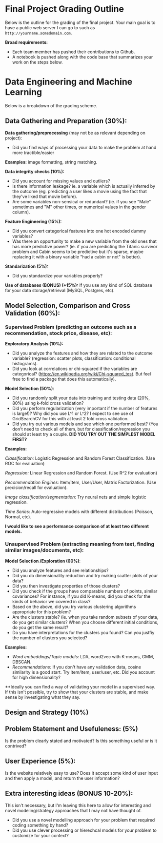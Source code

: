 # Final Project Grading Outline

Below is the outline for the grading of the final project. Your main goal is to have a public web server I can go to such as `http://yourname.somedomain.com`. 

**Broad requirements:**
- Each team member has pushed their contributions to Github. 
- A notebook is pushed along with the code base that summarizes your work on the steps below. 



# Data Engineering and Machine Learning

Below is a breakdown of the grading scheme. 

## Data Gathering and Preparation (30%):

**Data gathering/preprocessing** (may not be as relevant depending on project):

- Did you find ways of processing your data to make the problem at hand more tractible/easier

**Examples:** image formatting, string matching.

**Data integrity checks (10%):** 

- Did you account for missing values and outliers? 
- Is there information leakage? ie. a variable which is actually inferred by the outcome (eg. predicting a user likes a movie using the fact that they've liked that movie before).
- Are some variables non-sensical or redundant? (ie. if you see "Male" sometimes and "M" other times, or numerical values in the gender column).

**Feature Engineering (15%):** 
- Did you convert categorical features into one hot encoded dummy variables? 
- Was there an opportunity to make a new variable from the old ones that has more predictive power? (ie. if you are predicting the Titanic survivor problem and Cabin seems to be predictive but it's sparse, maybe replacing it with a binary variable "had a cabin or not" is better). 

**Standarization (5%):** 
- Did you standardize your variables properly?

**Use of databases (BONUS) (+15%):** If you use any kind of SQL database for your data storage/retrieval (MySQL, Postgres, etc).


## Model Selection, Comparison and Cross Validation (60%):

### Supervised Problem (predicting an outcome such as a recommendation, stock price, disease, etc):

**Exploratory Analysis (10%):** 
- Did you analyze the features and how they are related to the outcome variable? (regression: scatter plots, classification: conditional histograms). 
- Did you look at correlations or chi-squared if the variables are categorical? 
(https://en.wikipedia.org/wiki/Chi-squared_test. But feel free to find a package that does this automatically). 

**Model Selection (50%)**: 
- Did you randomly split your data into training and testing data (20%, 80%) using k-fold cross validation?
- Did you perform regularization (very important if the number of features is large!)? Why did you use L^1 or L^2? I expect to see use of GridSearchCV for this with at least 2 fold cross validation.
- Did you try out various models and see which one performed best? (You don't need to check all of them, but for classification/regression you should at least try a couple. **DID YOU TRY OUT THE SIMPLEST MODEL FIRST?**

**Examples:**

*Classification:* Logistic Regression and Random Forest Classification. (Use ROC for evaluation)

*Regression:* Linear Regression and Random Forest. (Use R^2 for evaluation)

*Recommendation Engines:* Item/Item, User/User, Matrix Factorization. (Use precision/recall for evaluation).

*Image classification/segmentation:* Try neural nets and simple logistic regression. 

*Time Series:* Auto-regressive models with different distributions (Poisson, Normal, etc). 

**I would like to see a performance comparison of at least two different models.**

### Unsupervised Problem (extracting meaning from text, finding similar images/documents, etc):

**Model Selection /Exploration (60%)**:
- Did you analyze features and see relationships? 
- Did you do dimensionality reduction and try making scatter plots of your data?
- Did you then investigate properties of those clusters?
- Did you check if the groups have comparable numbers of points, similar covariances? For instance, if you did K-means, did you check for the kinds of behavior we covered in class?
- Based on the above, did you try various clustering algorithms appropriate for this problem? 
- Are the clusters stable? (ie. when you take random subsets of your data, do you get similar clusters? When you choose different initial conditions, do you get the same result?
- Do you have interpretations for the clusters you found? Can you justfiy the number of clusters you selected?

**Examples:**

- *Word embeddings/Topic models:* LDA, word2vec with K-means, GMM, DBSCAN. 
- *Recommendations:* If you don't have any validation data, cosine similarity is a good start. Try item/item, user/user,  etc. Did you account for high dimensionality? 

**Ideally you can find a way of validating your model in a supervised way. If this isn't possible, try to show that your clusters are stable, and make sense by investigating what they say. 

## Design and Strategy (10%)

## Problem Statement and Usefuleness: (5%)

Is the problem clearly stated and motivated? Is this something useful or is it contrived?

## User Experience (5%):

Is the website relatively easy to use? Does it accept some kind of user input and then apply a model, and return
the user information?

## Extra interesting ideas (BONUS 10-20%):

This isn't necessary, but I'm leaving this here to allow for interesting and novel modeling/strategy approaches that I may not have thought of. 

- Did you use a novel modelling approach for your problem that required coding something by hand?
- Did you use clever processing or hierechcal models for your problem to customize for your context?







 
